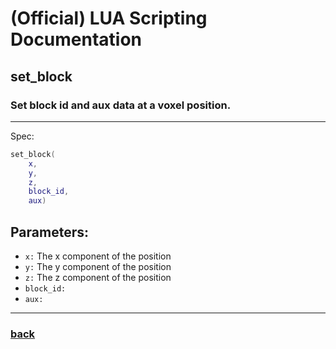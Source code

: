 
# (Official) LUA Scripting Documentation

## set_block

### Set block id and aux data at a voxel position.
___
Spec:
```lua
set_block(
	x,
	y,
	z,
	block_id,
	aux)
```
## Parameters:
- `x:` The x component of the position
- `y:` The y component of the position
- `z:` The z component of the position
- `block_id:` 
- `aux:` 

___
### [back](../blocks)
